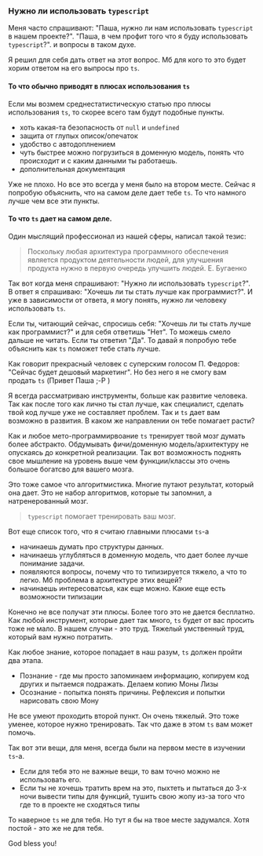 ### Нужно ли использовать `typescript`

Меня часто спрашивают:
"Паша, нужно ли нам использовать `typescript` в нашем проекте?".
"Паша, в чем профит того что я буду использовать `typescript`?".
и вопросы в таком духе.

Я решил для себя дать ответ на этот вопрос.
Мб для кого то это будет хорим ответом на его выпросы про `ts`.


####  То что обычно приводят в плюсах использования `ts`
Если мы возмем среднестатистическую статью про плюсы использования `ts`,
то скорее всего там будут подобные пункты.
* хоть какая-та безопасность от `null` и `undefined`
* защита от глупых описок/опечаток
* удобство с автодоплнением
* чуть быстрее можно погрузиться в доменную модель, понять что происходит и с каким данными ты работаешь.
* дополнительная документация

Уже не плохо.
Но все это всегда у меня было на втором месте.
Сейчас я попробую объяснить, что на самом деле дает тебе `ts`.
То что намного лучше чем все эти пункты.

#### То что `ts` дает на самом деле.
Один мыслящий профессионал из нашей сферы, написал такой тезис:

> Поскольку любая архитектура программного обеспечения является продуктом деятельности людей, для улучшения продукта нужно в первую очередь улучшить людей.
Е. Бугаенко

Так вот когда меня спрашивают: "Нужно ли использовать `typescript`?".
В ответ я спрашиваю: "Хочешь ли ты стать лучше как программист?".
И уже в зависимости от ответа, я могу понять, нужно ли человеку использовать `ts`.

Если ты, читающий сейчас, спросишь себя: "Хочешь ли ты стать лучше как программист?" и для себя ответишь "Нет". То можешь смело дальше не читать. Если ты ответил "Да". То давай я попробую тебе объяснить как `ts` поможет тебе стать лучше.

Как говорит прекрасный человек с суперским голосом П. Федоров: "Сейчас будет дешовый маркетинг". Но без него я не смогу вам продать `ts` (Привет Паша ;-P )

Я всегда рассматриваю инструменты, больше как развитие человека.
Так как после того как лично ты стал лучше, как специалист, сделать твой код лучше уже не составляет проблем.
Так и `ts` дает вам возможно в развития.
В каком же направлении он тебе помагает расти?

Как и любое мето-программирвоание `ts` тренирует твой мозг думать более абстракто.
Обдумывать фичи/доменную модель/архитектуру не опускаясь до конкретной реализации.
Так вот возможность поднять свое мышление на уровень выше чем функции/классы это очень большое богатсво для вашего мозга.

Это тоже самое что алгоритмистика. Многие путают результат, который она дает.
Это не набор алгоритмов, которые ты запомнил, а натренерованный мозг.

> `typescript` помогает тренировать ваш мозг.

Вот еще список того, что я считаю главными плюсами `ts`-а
* начинаешь думать про структуры данных.
* начинаешь углубляться в доменную модель, что дает более лучше понимание задачи.
* появляются вопросы, почему что то типизируется тяжело, а что то легко. Мб проблема в архитектуре этих вещей?
* начинаешь интересоватсья, как еще можно. Какие еще есть возможности типизации

Конечно не все получат эти плюсы.
Более того это не дается бесплатно. 
Как любой инструмент, которые дает так много, `ts` будет от вас просить тоже не мало.
В нашем случаи - это труд. Тяжелый умственный труд, который вам нужно потратить.

Как любое знание, которое попадает в наш разум, `ts` должен пройти два этапа. 
* Познание - где мы просто запоминаем информацию, копируем код других и пытаемся подражать. Делаем копию Моны Лизы
* Осознание - попытка понять причины. Рефлексия и попытки нарисовать свою Мону

Не все умеют проходить второй пункт. Он очень тяжелый.
Это тоже уменее, которое нужно тренировать.
Так что даже в этом `ts` вам может помочь.

Так вот эти вещи, для меня, всегда были на первом месте в изучении `ts`-а.

- Если для тебя это не важные вещи, то вам точно можно не использовать его.
 - Если ты не хочешь тратить врем на это, пыхтеть и пытаться до 3-х ночи вывести типы для функций, тушить свою жопу из-за того что где то в проекте не сходяться типы

То наверное `ts` не для тебя. 
Но тут я бы на твое месте задумался. 
Хотя постой - это же не для тебя. 

God bless you!
